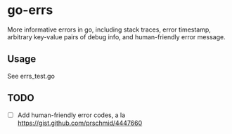go-errs
=======

More informative errors in go, including stack traces, error timestamp, arbitrary key-value pairs of debug info, and human-friendly error message.


Usage
-----

See errs_test.go


TODO
----

- [ ] Add human-friendly error codes, a la https://gist.github.com/prschmid/4447660